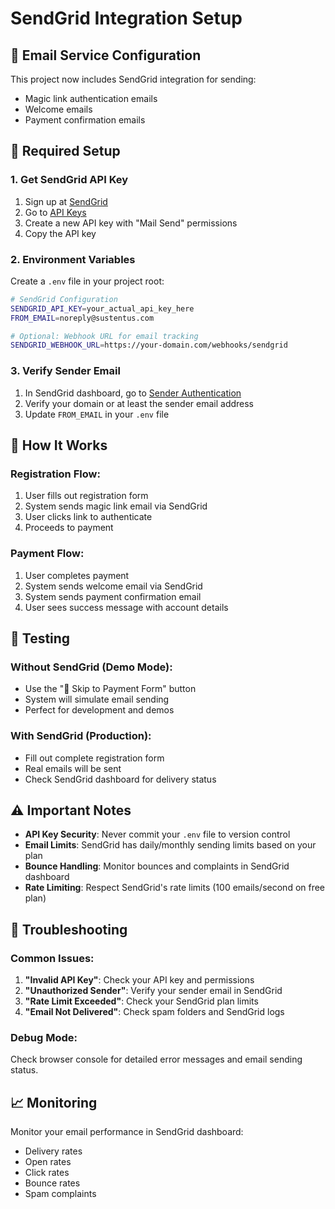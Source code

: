 # SendGrid Integration Setup

## **📧 Email Service Configuration**

This project now includes SendGrid integration for sending:
- Magic link authentication emails
- Welcome emails
- Payment confirmation emails

## **🔑 Required Setup**

### **1. Get SendGrid API Key**
1. Sign up at [SendGrid](https://sendgrid.com)
2. Go to [API Keys](https://app.sendgrid.com/settings/api_keys)
3. Create a new API key with "Mail Send" permissions
4. Copy the API key

### **2. Environment Variables**
Create a `.env` file in your project root:

```bash
# SendGrid Configuration
SENDGRID_API_KEY=your_actual_api_key_here
FROM_EMAIL=noreply@sustentus.com

# Optional: Webhook URL for email tracking
SENDGRID_WEBHOOK_URL=https://your-domain.com/webhooks/sendgrid
```

### **3. Verify Sender Email**
1. In SendGrid dashboard, go to [Sender Authentication](https://app.sendgrid.com/settings/sender_auth)
2. Verify your domain or at least the sender email address
3. Update `FROM_EMAIL` in your `.env` file

## **📱 How It Works**

### **Registration Flow:**
1. User fills out registration form
2. System sends magic link email via SendGrid
3. User clicks link to authenticate
4. Proceeds to payment

### **Payment Flow:**
1. User completes payment
2. System sends welcome email via SendGrid
3. System sends payment confirmation email
4. User sees success message with account details

## **🧪 Testing**

### **Without SendGrid (Demo Mode):**
- Use the "🚀 Skip to Payment Form" button
- System will simulate email sending
- Perfect for development and demos

### **With SendGrid (Production):**
- Fill out complete registration form
- Real emails will be sent
- Check SendGrid dashboard for delivery status

## **⚠️ Important Notes**

- **API Key Security**: Never commit your `.env` file to version control
- **Email Limits**: SendGrid has daily/monthly sending limits based on your plan
- **Bounce Handling**: Monitor bounces and complaints in SendGrid dashboard
- **Rate Limiting**: Respect SendGrid's rate limits (100 emails/second on free plan)

## **🔧 Troubleshooting**

### **Common Issues:**
1. **"Invalid API Key"**: Check your API key and permissions
2. **"Unauthorized Sender"**: Verify your sender email in SendGrid
3. **"Rate Limit Exceeded"**: Check your SendGrid plan limits
4. **"Email Not Delivered"**: Check spam folders and SendGrid logs

### **Debug Mode:**
Check browser console for detailed error messages and email sending status.

## **📈 Monitoring**

Monitor your email performance in SendGrid dashboard:
- Delivery rates
- Open rates
- Click rates
- Bounce rates
- Spam complaints

